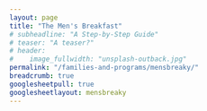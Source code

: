 ```yaml
---
layout: page
title: "The Men's Breakfast"
# subheadline: "A Step-by-Step Guide"
# teaser: "A teaser?"
# header:
#    image_fullwidth: "unsplash-outback.jpg"
permalink: "/families-and-programs/mensbreaky/"
breadcrumb: true
googlesheetpull: true
googlesheetlayout: mensbreaky
---
```


<div class="google-sheet-layout"></div>
